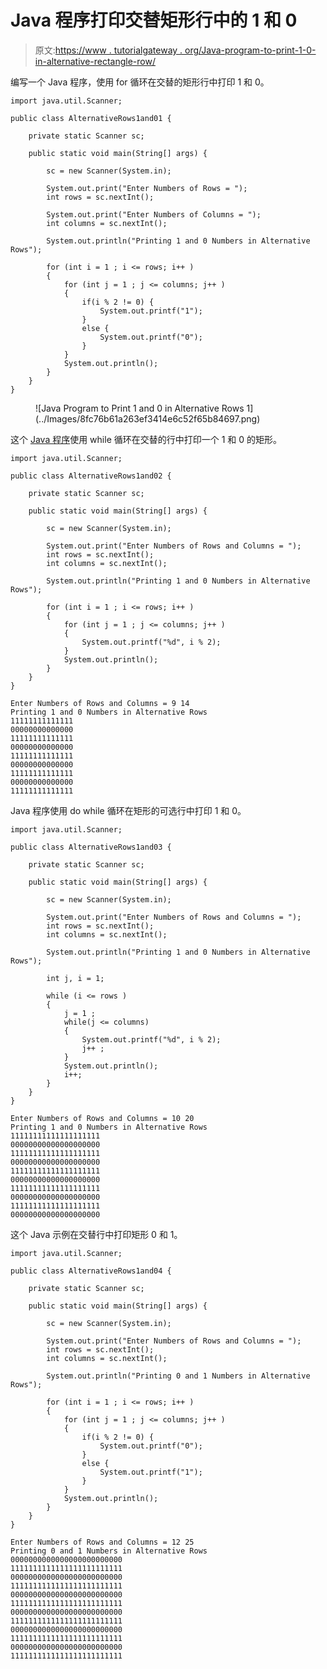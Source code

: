 # Java 程序打印交替矩形行中的 1 和 0

> 原文:[https://www . tutorialgateway . org/Java-program-to-print-1-0-in-alternative-rectangle-row/](https://www.tutorialgateway.org/java-program-to-print-1-and-0-in-alternative-rectangle-rows/)

编写一个 Java 程序，使用 for 循环在交替的矩形行中打印 1 和 0。

```
import java.util.Scanner;

public class AlternativeRows1and01 {

	private static Scanner sc;

	public static void main(String[] args) {

		sc = new Scanner(System.in);	

		System.out.print("Enter Numbers of Rows = ");
		int rows = sc.nextInt();

		System.out.print("Enter Numbers of Columns = ");
		int columns = sc.nextInt();

		System.out.println("Printing 1 and 0 Numbers in Alternative Rows");

		for (int i = 1 ; i <= rows; i++ ) 
		{
			for (int j = 1 ; j <= columns; j++ ) 	
			{
				if(i % 2 != 0) {
					System.out.printf("1");
				}
				else {
					System.out.printf("0");
				}
			}
			System.out.println();
		}
	}
}
```

<figure class="wp-block-image size-large">![Java Program to Print 1 and 0 in Alternative Rows 1](../Images/8fc76b61a263ef3414e6c52f65b84697.png)</figure>

这个 [Java 程序](https://www.tutorialgateway.org/learn-java-programs/)使用 while 循环在交替的行中打印一个 1 和 0 的矩形。

```
import java.util.Scanner;

public class AlternativeRows1and02 {

	private static Scanner sc;

	public static void main(String[] args) {

		sc = new Scanner(System.in);	

		System.out.print("Enter Numbers of Rows and Columns = ");
		int rows = sc.nextInt();
		int columns = sc.nextInt();

		System.out.println("Printing 1 and 0 Numbers in Alternative Rows");

		for (int i = 1 ; i <= rows; i++ ) 
		{
			for (int j = 1 ; j <= columns; j++ ) 	
			{
				System.out.printf("%d", i % 2);
			}
			System.out.println();
		}
	}
}
```

```
Enter Numbers of Rows and Columns = 9 14
Printing 1 and 0 Numbers in Alternative Rows
11111111111111
00000000000000
11111111111111
00000000000000
11111111111111
00000000000000
11111111111111
00000000000000
11111111111111
```

Java 程序使用 do while 循环在矩形的可选行中打印 1 和 0。

```
import java.util.Scanner;

public class AlternativeRows1and03 {

	private static Scanner sc;

	public static void main(String[] args) {

		sc = new Scanner(System.in);	

		System.out.print("Enter Numbers of Rows and Columns = ");
		int rows = sc.nextInt();
		int columns = sc.nextInt();

		System.out.println("Printing 1 and 0 Numbers in Alternative Rows");

		int j, i = 1;

		while (i <= rows ) 
		{
			j = 1 ;
			while(j <= columns) 	
			{
				System.out.printf("%d", i % 2);
				j++ ;
			}
			System.out.println();
			i++;
		}
	}
}
```

```
Enter Numbers of Rows and Columns = 10 20
Printing 1 and 0 Numbers in Alternative Rows
11111111111111111111
00000000000000000000
11111111111111111111
00000000000000000000
11111111111111111111
00000000000000000000
11111111111111111111
00000000000000000000
11111111111111111111
00000000000000000000
```

这个 Java 示例在交替行中打印矩形 0 和 1。

```
import java.util.Scanner;

public class AlternativeRows1and04 {

	private static Scanner sc;

	public static void main(String[] args) {

		sc = new Scanner(System.in);	

		System.out.print("Enter Numbers of Rows and Columns = ");
		int rows = sc.nextInt();
		int columns = sc.nextInt();

		System.out.println("Printing 0 and 1 Numbers in Alternative Rows");

		for (int i = 1 ; i <= rows; i++ ) 
		{
			for (int j = 1 ; j <= columns; j++ ) 	
			{
				if(i % 2 != 0) {
					System.out.printf("0");
				}
				else {
					System.out.printf("1");
				}
			}
			System.out.println();
		}
	}
}
```

```
Enter Numbers of Rows and Columns = 12 25
Printing 0 and 1 Numbers in Alternative Rows
0000000000000000000000000
1111111111111111111111111
0000000000000000000000000
1111111111111111111111111
0000000000000000000000000
1111111111111111111111111
0000000000000000000000000
1111111111111111111111111
0000000000000000000000000
1111111111111111111111111
0000000000000000000000000
1111111111111111111111111
```